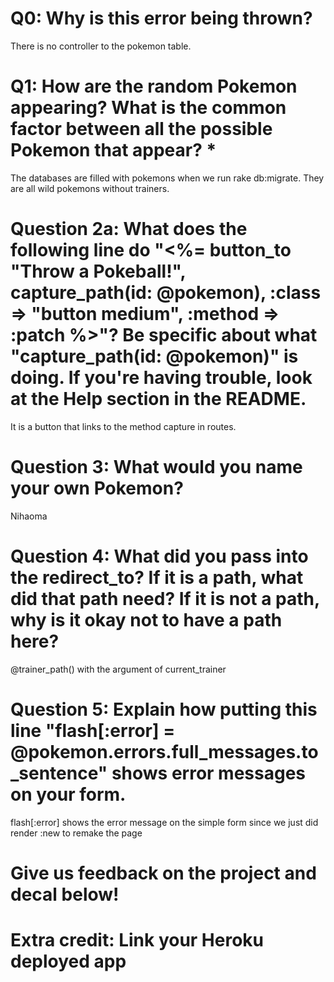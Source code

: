 # Q0: Why is this error being thrown?
There is no controller to the pokemon table. 

# Q1: How are the random Pokemon appearing? What is the common factor between all the possible Pokemon that appear? *
The databases are filled with pokemons when we run rake db:migrate. They are all wild pokemons without trainers.

# Question 2a: What does the following line do "<%= button_to "Throw a Pokeball!", capture_path(id: @pokemon), :class => "button medium", :method => :patch %>"? Be specific about what "capture_path(id: @pokemon)" is doing. If you're having trouble, look at the Help section in the README.
It is a button that links to the method capture in routes.

# Question 3: What would you name your own Pokemon?
Nihaoma

# Question 4: What did you pass into the redirect_to? If it is a path, what did that path need? If it is not a path, why is it okay not to have a path here?
@trainer_path() with the argument of current_trainer

# Question 5: Explain how putting this line "flash[:error] = @pokemon.errors.full_messages.to_sentence" shows error messages on your form.
flash[:error] shows the error message on the simple form since we just did render :new to remake the page

# Give us feedback on the project and decal below!

# Extra credit: Link your Heroku deployed app
